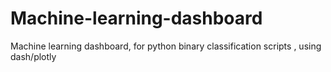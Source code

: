 # Machine-learning-dashboard
Machine learning dashboard,  for python binary classification scripts , using dash/plotly
